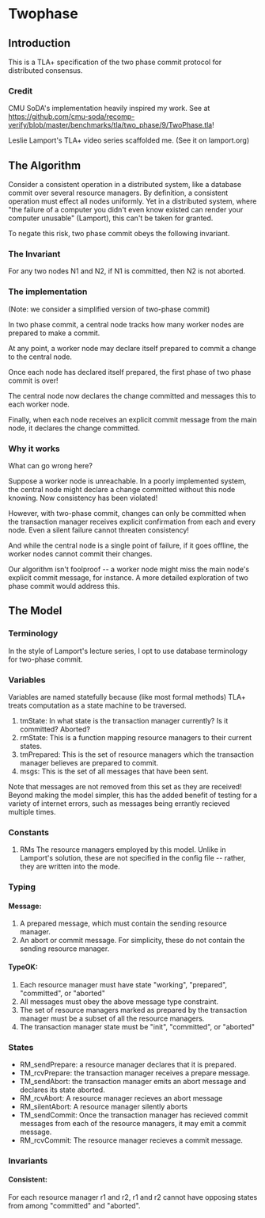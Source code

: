 # Twophase

## Introduction
This is a TLA+ specification of the two phase commit protocol for distributed consensus.

### Credit 
CMU SoDA's implementation heavily inspired my work. See at https://github.com/cmu-soda/recomp-verify/blob/master/benchmarks/tla/two_phase/9/TwoPhase.tla!

Leslie Lamport's TLA+ video series scaffolded me. (See it on lamport.org)

## The Algorithm
Consider a consistent operation in a distributed system, like a database commit over several resource managers. By definition, a consistent operation must effect all nodes uniformly. Yet in a distributed system, where "the failure of a computer you didn't even know existed can render your computer unusable" (Lamport), this can't be taken for granted.

To negate this risk, two phase commit obeys the following invariant.

### The Invariant
For any two nodes N1 and N2, if N1 is committed, then N2 is not aborted.

### The implementation
(Note: we consider a simplified version of two-phase commit)

In two phase commit, a central node tracks how many worker nodes are prepared to make a commit.

At any point, a worker node may declare itself prepared to commit a change to the central node.

Once each node has declared itself prepared, the first phase of two phase commit is over! 

The central node now declares the change committed and messages this to each worker node.

Finally, when each node receives an explicit commit message from the main node, it declares the change committed.

### Why it works
What can go wrong here? 

Suppose a worker node is unreachable. In a poorly implemented system, the central node might declare a change committed without this node knowing. Now consistency has been violated!

However, with two-phase commit, changes can only be committed when the transaction manager receives explicit confirmation from each and every node. Even a silent failure cannot threaten consistency!

And while the central node is a single point of failure, if it goes offline, the worker nodes cannot commit their changes.

Our algorithm isn't foolproof -- a worker node might miss the main node's explicit commit message, for instance. A more detailed exploration of two phase commit would address this.

## The  Model

### Terminology
In the style of Lamport's lecture series, I opt to use database terminology for two-phase commit.

### Variables
Variables are named statefully because (like most formal methods) TLA+ treats computation as a state machine to be traversed.

1. tmState:
In what state is the transaction manager currently? Is it committed? Aborted? 
2. rmState:
This is a function mapping resource managers to their current states.
3. tmPrepared:
This is the set of resource managers which the transaction manager believes are prepared to commit.
4. msgs:
This is the set of all messages that have been sent.

Note that messages are not removed from this set as they are received! Beyond making the model simpler, this has the added benefit of testing for a variety of internet errors, such as messages being errantly recieved multiple times.

### Constants
1. RMs
The resource managers employed by this model. Unlike in Lamport's solution, these are not specified in the config file -- rather, they are written into the mode.

### Typing
#### Message:
1. A prepared message, which must contain the sending resource manager.
2. An abort or commit message. For simplicity, these do not contain the sending resource manager.

#### TypeOK:
1. Each resource manager must have state "working", "prepared", "committed", or "aborted"
2. All messages must obey the above message type constraint.
3. The set of resource managers marked as prepared by the transaction manager must be a subset of all the resource managers.
4. The transaction manager state must be "init", "committed", or "aborted"

### States
- RM\_sendPrepare: a resource manager declares that it is prepared.
- TM\_rcvPrepare: the transaction manager receives a prepare message.
- TM\_sendAbort: the transaction manager emits an abort message and declares its state aborted.
- RM\_rcvAbort: A resource manager recieves an abort message
- RM\_silentAbort: A resource manager silently aborts
- TM\_sendCommit: Once the transaction manager has recieved commit messages from each of the resource managers, it may emit a commit message.
- RM\_rcvCommit: The resource manager recieves a commit message.

### Invariants
#### Consistent:
For each resource manager r1 and r2, r1 and r2 cannot have opposing states from among "committed" and "aborted".

